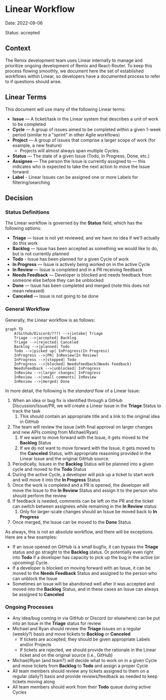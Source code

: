 # Linear Workflow

Date: 2022-09-06

Status: accepted

## Context

The Remix development team uses Linear internally to manage and prioritize ongoing development of Remix and React-Router. To keep this process flowing smoothly, we document here the set of established workflows within Linear, so developers have a documented process to refer to if questions should arise.

## Linear Terms

This document will use many of the following Linear terms:

- **Issue** — A ticket/task in the Linear system that describes a unit of work to be completed
- **Cycle** — A group of issues aimed to be completed within a given 1-week period (similar to a "sprint" in other Agile workflows)
- **Project** — A group of issues that comprise a larger scope of work (for example, a new feature)
  - Projects will almost always span multiple Cycles.
- **Status** — The state of a given Issue (Todo, In Progress, Done, etc.)
- **Assignee** — The person the Issue is currently assigned to — this indicates who is expected to take the next action to move the Issue forward
- **Label** - Linear Issues can be assigned one or more Labels for filtering/searching

## Decision

### Status Definitions

The Linear workflow is governed by the **Status** field, which has the following options:

- **Triage** — Issue is not yet reviewed, and we have no idea if we'll actually do this work
- **Backlog** — Issue has been accepted as something we would like to do, but is not currently planned
- **Todo** - Issue has been planned for a given Cycle of work
- **In Progress** — Issue is actively being worked on in the active Cycle
- **In Review** — Issue is completed and in a PR receiving feedback
- **Needs Feedback** — Developer is blocked and needs feedback from someone else before they can be unblocked
- **Done** — Issue has been completed and merged (note this does not mean released)
- **Canceled** — Issue is not going to be done

### General Workflow

Generally, the Linear workflow is as follows:

```mermaid
graph TD
    A(Github/Discord/???) -->|intake| Triage
    Triage -->|accepted| Backlog
    Triage -->|rejected| Canceled
    Backlog -->|planned| Todo
    Todo -->|picked up| InProgress(In Progress)
    InProgress -->|PR| InReview(In Review)
    InProgress -->|stopped| Todo
    InProgress -->|blocked| NeedsFeedback(Needs Feedback)
    NeedsFeedback -->|unblocked| InProgress
    InReview -->|larger changes| InProgress
    InReview -->|small comments| InReview
    InReview -->|merged| Done
```

In more detail, the following is the _standard_ flow of a Linear Issue:

1. When an idea or bug fix is identified through a GitHub Discussion/Issue/PR, we will create a Linear Issue in the **Triage** Status to track the task
   1. This should contain an appropriate title and a link to the original idea in GitHub
2. The team will review the issue (with final approval on larger changes and new APIs coming from Michael/Ryan)
   1. If we want to move forward with the Issue, it gets moved to the **Backlog** Status
   2. If we do not want to move forward with the Issue, it gets moved to the **Canceled** Status, with appropriate reasoning provided in the Linear Issue and the original GitHub source.
3. Periodically, Issues in the **Backlog** Status will be planned into a given cycle and moved to the **Todo** Status
4. During the active Cycle, a developer will pick up a ticket to start work and will move it into the **In Progress** Status
5. Once the work is completed and a PR is opened, the developer will move the Issue to the **In Review** Status and assign it to the person who should perform the review
6. If feedback is needed, comments can be left on the PR and the ticket can switch between assignees while remaining in the **In Review** status
   1. Only for larger-scale changes should an Issue be moved back to **In Progress**
7. Once merged, the Issue can be moved to the **Done** Status

As always, this is not an absolute workflow, and there will be exceptions. Here are a few examples:

- If an issue opened on GitHub is a small bugfix, it can bypass the **Triage** status and go straight to the **Backlog** status. Or potentially even right into **Todo** if a developer has capacity to pick up the bug in the active (or upcoming) Cycle.
- If a developer is blocked on moving forward with an Issue, it can be moved to the **Needs Feedback** Status and assigned to the person who can unblock the Issue
- Sometimes an issue will be abandoned well after it was accepted and moved into the **Backlog** Status, and in these cases an Issue can always be assigned to **Canceled**

### Ongoing Processes

- Any idea/bug coming in via GitHub or Discord (or elsewhere) can be put into an Issue in the **Triage** status for review
- Michael and Ryan should review the **Triage** Issues on a regular (weekly?) basis and move tickets to **Backlog** or **Canceled**
  - If tickets are accepted, they should be given appropriate Labels and/or Projects
  - If tickets are rejected, we should provide the rationale in the Linear ticket and on the original source (i.e., GitHub)
- Michael/Ryan (and team?) will decide what to work on in a given Cycle and move tickets from **Backlog** to **Todo** and assign a proper Cycle
- All team members should review any tickets assigned to them on a regular (daily?) basis and provide reviews/feedback as needed to keep tickets moving along
- All team members should work from their **Todo** queue during active Cycles
